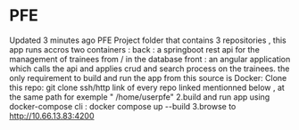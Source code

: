 # PFE
  Updated 3 minutes ago PFE Project folder that contains 3 repositories , this app runs accros two containers : back : a springboot rest api for the management of trainees from / in the database front : an angular application which calls the api and applies crud and search process on the trainees.  the only requirement to build and run the app from this source is Docker:  Clone this repo: git clone ssh/http link of every repo linked mentionned below , at the same path for exemple " /home/userpfe" 2.build and run app using docker-compose cli : docker compose up --build 3.browse to http://10.66.13.83:4200

